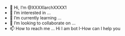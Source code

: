 - 👋 Hi, I’m @XXXXlarchXXXX1
- 👀 I’m interested in ...
- 🌱 I’m currently learning ...
- 💞️ I’m looking to collaborate on ...
- 📫 How to reach me ...
Hi I am bot I-How can I help you 
<!---
XXXXlarchXXXX1/XXXXlarchXXXX1 is a ✨ special ✨ repository because its `README.md` (this file) appears on your GitHub profile.
You can click the Preview link to take a look at your changes.
--->
